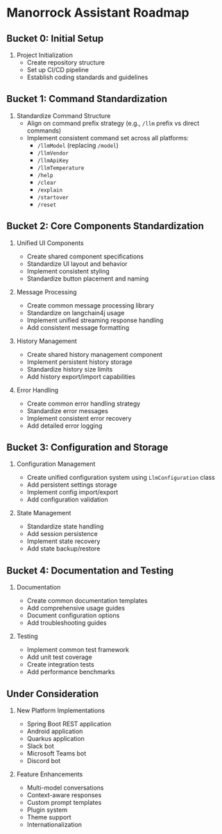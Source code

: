 # Manorrock Assistant Roadmap

## Bucket 0: Initial Setup

1. Project Initialization
   - Create repository structure
   - Set up CI/CD pipeline
   - Establish coding standards and guidelines

## Bucket 1: Command Standardization

1. Standardize Command Structure
   - Align on command prefix strategy (e.g., `/llm` prefix vs direct commands)
   - Implement consistent command set across all platforms:
     - `/llmModel` (replacing `/model`)
     - `/llmVendor`
     - `/llmApiKey`
     - `/llmTemperature`
     - `/help`
     - `/clear`
     - `/explain`
     - `/startover`
     - `/reset`

## Bucket 2: Core Components Standardization

1. Unified UI Components
   - Create shared component specifications
   - Standardize UI layout and behavior
   - Implement consistent styling
   - Standardize button placement and naming

2. Message Processing
   - Create common message processing library
   - Standardize on langchain4j usage
   - Implement unified streaming response handling
   - Add consistent message formatting

3. History Management
   - Create shared history management component
   - Implement persistent history storage
   - Standardize history size limits
   - Add history export/import capabilities

4. Error Handling
   - Create common error handling strategy
   - Standardize error messages
   - Implement consistent error recovery
   - Add detailed error logging

## Bucket 3: Configuration and Storage

1. Configuration Management
   - Create unified configuration system using `LlmConfiguration` class
   - Add persistent settings storage
   - Implement config import/export
   - Add configuration validation

2. State Management
   - Standardize state handling
   - Add session persistence
   - Implement state recovery
   - Add state backup/restore

## Bucket 4: Documentation and Testing

1. Documentation
   - Create common documentation templates
   - Add comprehensive usage guides
   - Document configuration options
   - Add troubleshooting guides

2. Testing
   - Implement common test framework
   - Add unit test coverage
   - Create integration tests
   - Add performance benchmarks

## Under Consideration

1. New Platform Implementations
   - Spring Boot REST application
   - Android application
   - Quarkus application
   - Slack bot
   - Microsoft Teams bot
   - Discord bot

2. Feature Enhancements
   - Multi-model conversations
   - Context-aware responses
   - Custom prompt templates
   - Plugin system
   - Theme support
   - Internationalization
